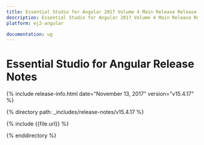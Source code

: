 ```yaml
---
title: Essential Studio for Angular 2017 Volume 4 Main Release Release Notes  
description: Essential Studio for Angular 2017 Volume 4 Main Release Release Notes  
platform: ej2-angular

documentation: ug
---
```


# Essential Studio for  Angular  Release Notes  

{% include release-info.html date="November 13, 2017"  version="v15.4.17" %} 

{% directory path: _includes/release-notes/v15.4.17 %}

{% include {{file.url}} %}

{% enddirectory %}


